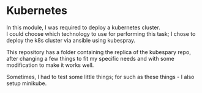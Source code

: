 # Kubernetes

In this module, I was required to deploy a kubernetes cluster. <br>
I could choose which technology to use for performing this task; I chose to deploy the k8s cluster via ansible using kubespray.

This repository has a folder containing the replica of the kubespary repo, after changing a few things to fit my specific needs and with some modification to make it works well.

Sometimes, I had to test some little things; for such as these things - I also setup minikube.
